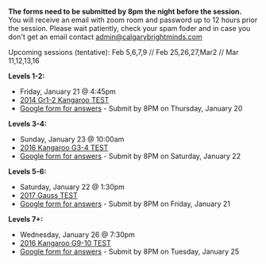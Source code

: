 <b>The forms need to be submitted by 8pm the night before the session.</b><br>
You will receive an email with zoom room and password up to 12 hours prior the session. Please wait patiently, check your spam foder and in case you don't get an email contact admin@calgarybrightminds.com

Upcoming sessions (tentative): Feb 5,6,7,9  //  Feb 25,26,27,Mar2   // Mar 11,12,13,16

<b>Levels 1-2:</b>
  * Friday, January 21 @ 4:45pm
  * <a href="https://renertmath.github.io/contests/2014%20-%20Kangaroo%20-%2001-02%20-%20test%20only.pdf">2014 Gr1-2 Kangaroo TEST</a>
  * <a href="https://forms.gle/zFFydEF9Lz4ZqfZ98">Google form for answers</a> - Submit by 8PM on Thursday, January 20

<b>Levels 3-4:</b> 
  * Sunday, January 23 @ 10:00am
  * <a href="https://renertmath.github.io/contests/2015%20-%20CESMC%20Level%202%20-%20test.pdf">2016 Kangaroo G3-4 TEST</a>
  * <a href="https://forms.gle/QTTuLyY3iJ5XvKN3A">Google form for answers</a> - Submit by 8PM on Saturday, January 22

<b>Levels 5-6: </b>
  * Saturday, January 22 @ 1:30pm 
  * <a href="https://renertmath.github.io/contests/2017Gauss7Contest.pdf">2017 Gauss TEST</a>
  * <a href="https://forms.gle/qXazAG9NwNK4eqS19">Google form for answers</a> - Submit by 8PM on Friday, January 21

<b>Levels 7+:</b> 
  * Wednesday, January 26 @ 7:30pm
  * <a href="https://renertmath.github.io/contests/2016%20-%20Kangaroo%20-%2009-10%20-%20test%20only.pdf">2016 Kangaroo G9-10 TEST</a>
  * <a href="https://forms.gle/MiJsVRV9beEeoFeNA">Google form for answers</a> - Submit by 8PM on Tuesday, January 25

